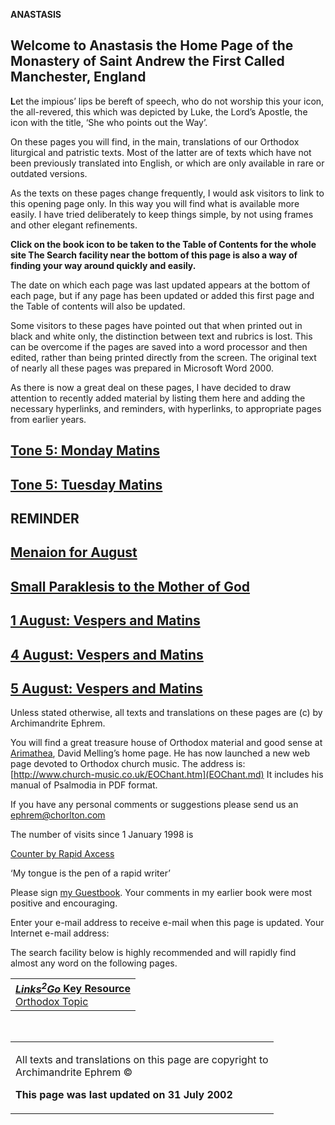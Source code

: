 **ANASTASIS**

Welcome to Anastasis
the Home Page
of the Monastery of Saint Andrew the First Called
Manchester, England
-------------------------------------------------

****L****et the impious’ lips be bereft of speech,
who do not worship this your icon, the all-revered,
this which was depicted
by Luke, the Lord’s Apostle,
the icon with the title,
‘She who points out the Way’.

On these pages you will find, in the main, translations of our Orthodox liturgical and patristic texts. Most of the latter are of texts which have not been previously translated into English, or which are only available in rare or outdated versions.

As the texts on these pages change frequently, I would ask visitors to link to this opening page only. In this way you will find what is available more easily. I have tried deliberately to keep things simple, by not using frames and other elegant refinements.

**Click on the book icon to be taken to the Table of Contents for the whole site The Search facility near the bottom of this page is also a way of finding your way around quickly and easily.**

The date on which each page was last updated appears at the bottom of each page, but if any page has been updated or added this first page and the Table of contents will also be updated.

Some visitors to these pages have pointed out that when printed out in black and white only, the distinction between text and rubrics is lost. This can be overcome if the pages are saved into a word processor and then edited, rather than being printed directly from the screen. The original text of nearly all these pages was prepared in Microsoft Word 2000.

As there is now a great deal on these pages, I have decided to draw attention to recently added material by listing them here and adding the necessary hyperlinks, and reminders, with hyperlinks, to appropriate pages from earlier years.

[Tone 5: Monday Matins](monday_matins4.md)
------------------------------------------

[Tone 5: Tuesday Matins](tuesday_matins4.md)
--------------------------------------------

<span style="TEXT-TRANSFORM: uppercase"> REMINDER </span>
---------------------------------------------------------

[Menaion for August](august.md)
-------------------------------

[Small Paraklesis to the Mother of God](lit-parak.md)
-----------------------------------------------------

[1 August: Vespers and Matins](1august.md)
------------------------------------------

[4 August: Vespers and Matins](4august.md)
------------------------------------------

[5 August: Vespers and Matins](5_august.md)
-------------------------------------------

Unless stated otherwise, all texts and translations on these pages are (c) by Archimandrite Ephrem.

You will find a great treasure house of Orthodox material and good sense at [Arimathea](arimathea.md), David Melling’s home page. He has now launched a new web page devoted to Orthodox church music. The address is: [http://www.church-music.co.uk/EOChant.htm](EOChant.md) It includes his manual of Psalmodia in PDF format.

If you have any personal comments or suggestions please send us an
[ephrem@chorlton.com](mailto:ephrem@studite.demon.co.uk)

The number of visits since 1 January 1998 is

[Counter by Rapid Axcess](http://www.rapidaxcess.com)

‘My tongue is the pen of a rapid writer’

Please sign [my Guestbook](http://www.guestbook.de/yasg.cgi?X=74251). Your comments in my earlier book were most positive and encouraging.

Enter your e-mail address to receive e-mail when this page is updated.
Your Internet e-mail address:

The search facility below is highly recommended and will rapidly find almost any word on the following pages.

<table>
<tbody>
<tr class="odd">
<td><a href="http://www.links2go.com/topic/Orthodox"><strong><em>Links<sup>2</sup>Go</em> Key Resource</strong><br />
Orthodox Topic</a></td>
</tr>
</tbody>
</table>

   

<table>
<colgroup>
<col width="100%" />
</colgroup>
<tbody>
<tr class="odd">
<td><p>All texts and translations on this page are copyright to<br />
Archimandrite Ephrem ©</p>
<p><strong>This page was last updated on 31 July 2002</strong></p></td>
</tr>
</tbody>
</table>


